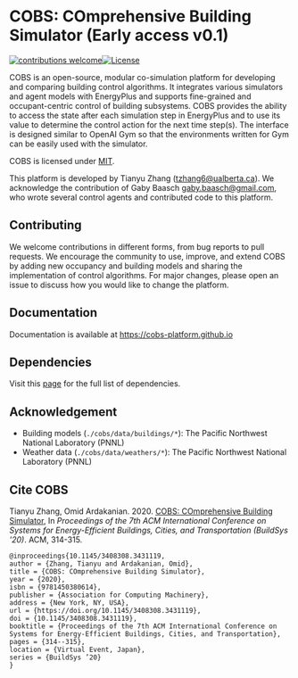 # COBS: COmprehensive Building Simulator (Early access v0.1)
[![contributions welcome](https://img.shields.io/badge/contributions-welcome-brightgreen.svg?style=flat)](#)[![License](http://img.shields.io/badge/license-MIT-green.svg?style=flat)](https://github.com/sustainable-computing/COBS/blob/master/LICENSE)

COBS is an open-source, modular co-simulation platform for developing and comparing building control algorithms. It integrates various simulators and agent models with EnergyPlus and supports fine-grained and occupant-centric control of building subsystems. COBS provides the ability to access the state after each simulation step in EnergyPlus and to use its value to determine the control action for the next time step(s). The interface is designed similar to OpenAI Gym so that the environments written for Gym can be easily used with the simulator.

COBS is licensed under [MIT](https://github.com/sustainable-computing/COBS/blob/master/LICENSE).

This platform is developed by Tianyu Zhang (tzhang6@ualberta.ca). We acknowledge the contribution of Gaby Baasch <gaby.baasch@gmail.com>, who wrote several control agents and contributed code to this platform.

## Contributing
We welcome contributions in different forms, from bug reports to pull requests. We encourage the community to use, improve, and extend COBS by adding new occupancy and building models and sharing the implementation of control algorithms. For major changes, please open an issue to discuss how you would like to change the platform.

## Documentation
Documentation is available at https://cobs-platform.github.io

## Dependencies
Visit this [page](https://cobs-platform.github.io/dependencies.html) for the full list of dependencies.

## Acknowledgement
+ Building models (`./cobs/data/buildings/*`): The Pacific Northwest National Laboratory (PNNL)
+ Weather data (`./cobs/data/weathers/*`): The Pacific Northwest National Laboratory (PNNL)

## Cite COBS
Tianyu Zhang, Omid Ardakanian. 2020. [COBS: COmprehensive Building Simulator](https://doi.org/10.1145/3408308.3431119), In _Proceedings of the 7th ACM International Conference on Systems for Energy-Efficient Buildings, Cities, and Transportation (BuildSys '20)_. ACM, 314-315.
```
@inproceedings{10.1145/3408308.3431119,
author = {Zhang, Tianyu and Ardakanian, Omid},
title = {COBS: COmprehensive Building Simulator},
year = {2020},
isbn = {9781450380614},
publisher = {Association for Computing Machinery},
address = {New York, NY, USA},
url = {https://doi.org/10.1145/3408308.3431119},
doi = {10.1145/3408308.3431119},
booktitle = {Proceedings of the 7th ACM International Conference on Systems for Energy-Efficient Buildings, Cities, and Transportation},
pages = {314--315},
location = {Virtual Event, Japan},
series = {BuildSys ’20}
}
```
